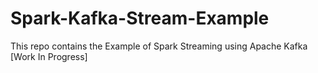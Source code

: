 # Spark-Kafka-Stream-Example
This repo contains the Example of Spark Streaming using Apache Kafka  [Work In Progress]
